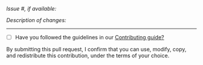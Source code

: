 *Issue #, if available:*

*Description of changes:*

---

* [ ] Have you followed the guidelines in our [Contributing guide?](https://github.com/aws-actions/configure-aws-credentials/blob/master/CONTRIBUTING.md)

By submitting this pull request, I confirm that you can use, modify, copy, and redistribute this contribution, under the terms of your choice.
